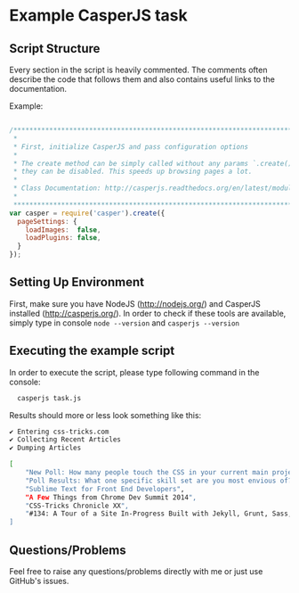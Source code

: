 # Example CasperJS task

## Script Structure

Every section in the script is heavily commented. The comments often describe the code that follows them and also contains useful links to the documentation.

Example:

``` javascript

/***********************************************************************************************************************
 *                                                                                                                     *
 * First, initialize CasperJS and pass configuration options                                                           *
 *                                                                                                                     *
 * The create method can be simply called without any params `.create()` but unless images and plugins are necessary   *
 * they can be disabled. This speeds up browsing pages a lot.                                                          *
 *                                                                                                                     *
 * Class Documentation: http://casperjs.readthedocs.org/en/latest/modules/casper.html#the-casper-class                 *
 *                                                                                                                     *
 **********************************************************************************************************************/
var casper = require('casper').create({
  pageSettings: {
    loadImages:  false,
    loadPlugins: false,
  }
});

```

## Setting Up Environment

First, make sure you have NodeJS (http://nodejs.org/) and CasperJS installed (http://casperjs.org/).
In order to check if these tools are available, simply type in console `node --version` and `casperjs --version`

## Executing the example script

In order to execute the script, please type following command in the console:

``` bash
  casperjs task.js
```

Results should more or less look something like this:

``` bash
✔ Entering css-tricks.com
✔ Collecting Recent Articles
✔ Dumping Articles

[
    "New Poll: How many people touch the CSS in your current main project?",
    "Poll Results: What one specific skill set are you most envious of?",
    "Sublime Text for Front End Developers",
    "A Few Things from Chrome Dev Summit 2014",
    "CSS-Tricks Chronicle XX",
    "#134: A Tour of a Site In-Progress Built with Jekyll, Grunt, Sass, an SVG System, and More"
]
```

## Questions/Problems

Feel free to raise any questions/problems directly with me or just use GitHub's issues.